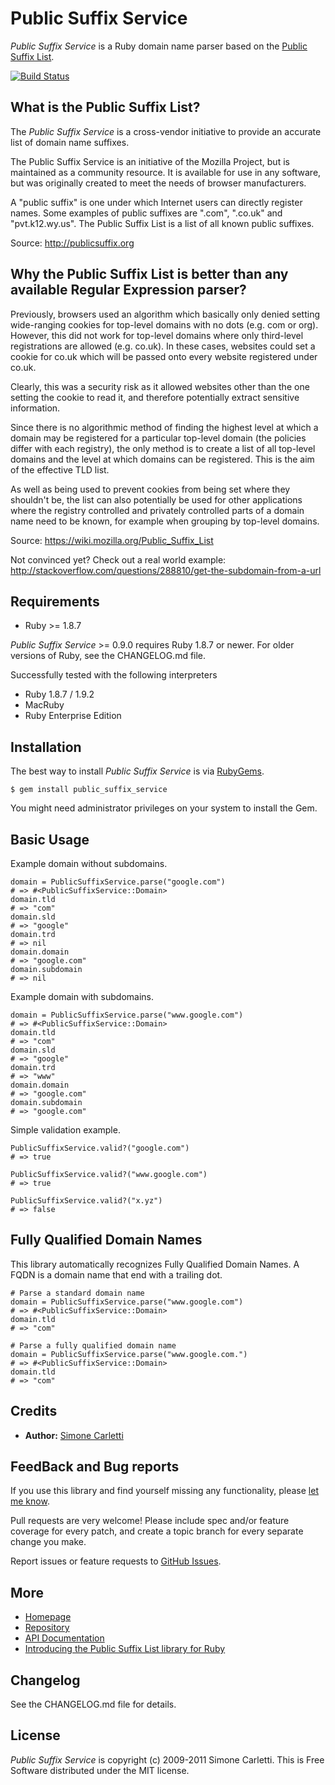 # Public Suffix Service

*Public Suffix Service* is a Ruby domain name parser based on the [Public Suffix List](http://publicsuffix.org).

[![Build Status](https://secure.travis-ci.org/weppos/public_suffix_service.png)](http://travis-ci.org/weppos/public_suffix_service)


## What is the Public Suffix List?

The *Public Suffix Service* is a cross-vendor initiative to provide an accurate list of domain name suffixes.

The Public Suffix Service is an initiative of the Mozilla Project, but is maintained as a community resource. It is available for use in any software, but was originally created to meet the needs of browser manufacturers.

A "public suffix" is one under which Internet users can directly register names. Some examples of public suffixes are ".com", ".co.uk" and "pvt.k12.wy.us". The Public Suffix List is a list of all known public suffixes.

Source: http://publicsuffix.org


## Why the Public Suffix List is better than any available Regular Expression parser?

Previously, browsers used an algorithm which basically only denied setting wide-ranging cookies for top-level domains with no dots (e.g. com or org). However, this did not work for top-level domains where only third-level registrations are allowed (e.g. co.uk). In these cases, websites could set a cookie for co.uk which will be passed onto every website registered under co.uk.

Clearly, this was a security risk as it allowed websites other than the one setting the cookie to read it, and therefore potentially extract sensitive information.

Since there is no algorithmic method of finding the highest level at which a domain may be registered for a particular top-level domain (the policies differ with each registry), the only method is to create a list of all top-level domains and the level at which domains can be registered. This is the aim of the effective TLD list.

As well as being used to prevent cookies from being set where they shouldn't be, the list can also potentially be used for other applications where the registry controlled and privately controlled parts of a domain name need to be known, for example when grouping by top-level domains.

Source: https://wiki.mozilla.org/Public_Suffix_List

Not convinced yet? Check out a real world example:
http://stackoverflow.com/questions/288810/get-the-subdomain-from-a-url


## Requirements

* Ruby >= 1.8.7

*Public Suffix Service* >= 0.9.0 requires Ruby 1.8.7 or newer.
For older versions of Ruby, see the CHANGELOG.md file.

Successfully tested with the following interpreters

* Ruby 1.8.7 / 1.9.2
* MacRuby
* Ruby Enterprise Edition


## Installation

The best way to install *Public Suffix Service* is via [RubyGems](http://www.rubygems.org).

    $ gem install public_suffix_service

You might need administrator privileges on your system to install the Gem.


## Basic Usage

Example domain without subdomains.

    domain = PublicSuffixService.parse("google.com")
    # => #<PublicSuffixService::Domain>
    domain.tld
    # => "com"
    domain.sld
    # => "google"
    domain.trd
    # => nil
    domain.domain
    # => "google.com"
    domain.subdomain
    # => nil

Example domain with subdomains.

    domain = PublicSuffixService.parse("www.google.com")
    # => #<PublicSuffixService::Domain>
    domain.tld
    # => "com"
    domain.sld
    # => "google"
    domain.trd
    # => "www"
    domain.domain
    # => "google.com"
    domain.subdomain
    # => "google.com"

Simple validation example.

    PublicSuffixService.valid?("google.com")
    # => true

    PublicSuffixService.valid?("www.google.com")
    # => true

    PublicSuffixService.valid?("x.yz")
    # => false

## Fully Qualified Domain Names

This library automatically recognizes Fully Qualified Domain Names. A FQDN is a domain name that end with a trailing dot.

    # Parse a standard domain name
    domain = PublicSuffixService.parse("www.google.com")
    # => #<PublicSuffixService::Domain>
    domain.tld
    # => "com"

    # Parse a fully qualified domain name
    domain = PublicSuffixService.parse("www.google.com.")
    # => #<PublicSuffixService::Domain>
    domain.tld
    # => "com"


## Credits

* **Author:** [Simone Carletti](http://www.simonecarletti.com/)


## FeedBack and Bug reports

If you use this library and find yourself missing any functionality, please [let me know](mailto:weppos@weppos.net).

Pull requests are very welcome! Please include spec and/or feature coverage for every patch, and create a topic branch for every separate change you make.

Report issues or feature requests to [GitHub Issues](https://github.com/weppos/public_suffix_service/issues).


## More

* [Homepage](http://www.simonecarletti.com/code/public_suffix_service)
* [Repository](https://github.com/weppos/public_suffix_service)
* [API Documentation](http://rubydoc.info/gems/public_suffix_service)
* [Introducing the Public Suffix List library for Ruby](http://www.simonecarletti.com/blog/2010/06/public-suffix-list-library-for-ruby/)


## Changelog

See the CHANGELOG.md file for details.


## License

*Public Suffix Service* is copyright (c) 2009-2011 Simone Carletti.
This is Free Software distributed under the MIT license.
